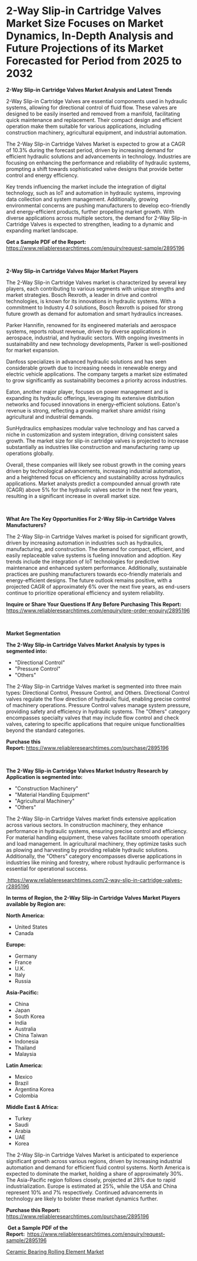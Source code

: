 <p><h1>2-Way Slip-in Cartridge Valves Market Size Focuses on Market Dynamics, In-Depth Analysis and Future Projections of its Market Forecasted for Period from 2025 to 2032</h1></p><p><strong>2-Way Slip-in Cartridge Valves Market Analysis and Latest Trends</strong></p>
<p><p>2-Way Slip-in Cartridge Valves are essential components used in hydraulic systems, allowing for directional control of fluid flow. These valves are designed to be easily inserted and removed from a manifold, facilitating quick maintenance and replacement. Their compact design and efficient operation make them suitable for various applications, including construction machinery, agricultural equipment, and industrial automation.</p><p>The 2-Way Slip-in Cartridge Valves Market is expected to grow at a CAGR of 10.3% during the forecast period, driven by increasing demand for efficient hydraulic solutions and advancements in technology. Industries are focusing on enhancing the performance and reliability of hydraulic systems, prompting a shift towards sophisticated valve designs that provide better control and energy efficiency.</p><p>Key trends influencing the market include the integration of digital technology, such as IoT and automation in hydraulic systems, improving data collection and system management. Additionally, growing environmental concerns are pushing manufacturers to develop eco-friendly and energy-efficient products, further propelling market growth. With diverse applications across multiple sectors, the demand for 2-Way Slip-in Cartridge Valves is expected to strengthen, leading to a dynamic and expanding market landscape.</p></p>
<p><strong>Get a Sample PDF of the Report:&nbsp;</strong> <a href="https://www.reliableresearchtimes.com/enquiry/request-sample/2895196?utm_campaign=2241&utm_medium=2&utm_source=Github&utm_content=ia&utm_term=15032025&utm_id=2-way-slip-in-cartridge-valves">https://www.reliableresearchtimes.com/enquiry/request-sample/2895196</a></p>
<p>&nbsp;</p>
<p><strong>2-Way Slip-in Cartridge Valves Major Market Players</strong></p>
<p><p>The 2-Way Slip-in Cartridge Valves market is characterized by several key players, each contributing to various segments with unique strengths and market strategies. Bosch Rexroth, a leader in drive and control technologies, is known for its innovations in hydraulic systems. With a commitment to Industry 4.0 solutions, Bosch Rexroth is poised for strong future growth as demand for automation and smart hydraulics increases.</p><p>Parker Hannifin, renowned for its engineered materials and aerospace systems, reports robust revenue, driven by diverse applications in aerospace, industrial, and hydraulic sectors. With ongoing investments in sustainability and new technology developments, Parker is well-positioned for market expansion.</p><p>Danfoss specializes in advanced hydraulic solutions and has seen considerable growth due to increasing needs in renewable energy and electric vehicle applications. The company targets a market size estimated to grow significantly as sustainability becomes a priority across industries.</p><p>Eaton, another major player, focuses on power management and is expanding its hydraulic offerings, leveraging its extensive distribution networks and focused innovations in energy-efficient solutions. Eaton's revenue is strong, reflecting a growing market share amidst rising agricultural and industrial demands.</p><p>SunHydraulics emphasizes modular valve technology and has carved a niche in customization and system integration, driving consistent sales growth. The market size for slip-in cartridge valves is projected to increase substantially as industries like construction and manufacturing ramp up operations globally.</p><p>Overall, these companies will likely see robust growth in the coming years driven by technological advancements, increasing industrial automation, and a heightened focus on efficiency and sustainability across hydraulics applications. Market analysts predict a compounded annual growth rate (CAGR) above 5% for the hydraulic valves sector in the next few years, resulting in a significant increase in overall market size.</p></p>
<p>&nbsp;</p>
<p><strong>What Are The Key Opportunities For 2-Way Slip-in Cartridge Valves Manufacturers?</strong></p>
<p><p>The 2-Way Slip-in Cartridge Valves market is poised for significant growth, driven by increasing automation in industries such as hydraulics, manufacturing, and construction. The demand for compact, efficient, and easily replaceable valve systems is fueling innovation and adoption. Key trends include the integration of IoT technologies for predictive maintenance and enhanced system performance. Additionally, sustainable practices are pushing manufacturers towards eco-friendly materials and energy-efficient designs. The future outlook remains positive, with a projected CAGR of approximately 6% over the next five years, as end-users continue to prioritize operational efficiency and system reliability.</p></p>
<p><strong>Inquire or Share Your Questions If Any Before Purchasing This Report:</strong> <a href="https://www.reliableresearchtimes.com/enquiry/pre-order-enquiry/2895196?utm_campaign=2241&utm_medium=2&utm_source=Github&utm_content=ia&utm_term=15032025&utm_id=2-way-slip-in-cartridge-valves">https://www.reliableresearchtimes.com/enquiry/pre-order-enquiry/2895196</a></p>
<p>&nbsp;</p>
<p><strong>Market Segmentation</strong></p>
<p><strong>The 2-Way Slip-in Cartridge Valves Market Analysis by types is segmented into:</strong></p>
<p><ul><li>"Directional Control"</li><li>"Pressure Control"</li><li>"Others"</li></ul></p>
<p><p>The 2-Way Slip-in Cartridge Valves market is segmented into three main types: Directional Control, Pressure Control, and Others. Directional Control valves regulate the flow direction of hydraulic fluid, enabling precise control of machinery operations. Pressure Control valves manage system pressure, providing safety and efficiency in hydraulic systems. The "Others" category encompasses specialty valves that may include flow control and check valves, catering to specific applications that require unique functionalities beyond the standard categories.</p></p>
<p><strong>Purchase this Report:&nbsp;</strong><a href="https://www.reliableresearchtimes.com/purchase/2895196?utm_campaign=2241&utm_medium=2&utm_source=Github&utm_content=ia&utm_term=15032025&utm_id=2-way-slip-in-cartridge-valves">https://www.reliableresearchtimes.com/purchase/2895196</a></p>
<p>&nbsp;</p>
<p><strong>The 2-Way Slip-in Cartridge Valves Market Industry Research by Application is segmented into:</strong></p>
<p><ul><li>"Construction Machinery"</li><li>"Material Handling Equipment"</li><li>"Agricultural Machinery"</li><li>"Others"</li></ul></p>
<p><p>The 2-Way Slip-in Cartridge Valves market finds extensive application across various sectors. In construction machinery, they enhance performance in hydraulic systems, ensuring precise control and efficiency. For material handling equipment, these valves facilitate smooth operation and load management. In agricultural machinery, they optimize tasks such as plowing and harvesting by providing reliable hydraulic solutions. Additionally, the "Others" category encompasses diverse applications in industries like mining and forestry, where robust hydraulic performance is essential for operational success.</p></p>
<p><a href="https://www.reliableresearchtimes.com/2-way-slip-in-cartridge-valves-r2895196?utm_campaign=2241&utm_medium=2&utm_source=Github&utm_content=ia&utm_term=15032025&utm_id=2-way-slip-in-cartridge-valves">&nbsp;https://www.reliableresearchtimes.com/2-way-slip-in-cartridge-valves-r2895196</a></p>
<p><strong>In terms of Region, the 2-Way Slip-in Cartridge Valves Market Players available by Region are:</strong></p>
<p>
    <p> <strong> North America: </strong>
        <ul>
            <li>United States</li>
            <li>Canada</li>
        </ul>
        </p> 
    <p> <strong> Europe: </strong>
        <ul>
            <li>Germany</li>
            <li>France</li>
            <li>U.K.</li>
            <li>Italy</li>
            <li>Russia</li>
        </ul>
        </p> 
    <p> <strong> Asia-Pacific: </strong>
        <ul>
            <li>China</li>
            <li>Japan</li>
            <li>South Korea</li>
            <li>India</li>
            <li>Australia</li>
            <li>China Taiwan</li>
            <li>Indonesia</li>
            <li>Thailand</li>
            <li>Malaysia</li>
        </ul>
        </p> 
    <p> <strong> Latin America: </strong>
        <ul>
            <li>Mexico</li>
            <li>Brazil</li>
            <li>Argentina Korea</li>
            <li>Colombia</li>
        </ul>
        </p> 
    <p> <strong> Middle East & Africa: </strong>
        <ul>
            <li>Turkey</li>
            <li>Saudi</li>
            <li>Arabia</li>
            <li>UAE</li>
            <li>Korea</li>
        </ul>
    </p>
    </p>
<p><p>The 2-Way Slip-in Cartridge Valves Market is anticipated to experience significant growth across various regions, driven by increasing industrial automation and demand for efficient fluid control systems. North America is expected to dominate the market, holding a share of approximately 30%. The Asia-Pacific region follows closely, projected at 28% due to rapid industrialization. Europe is estimated at 25%, while the USA and China represent 10% and 7% respectively. Continued advancements in technology are likely to bolster these market dynamics further.</p></p>
<p><strong>Purchase this Report: </strong><a href="https://www.reliableresearchtimes.com/purchase/2895196?utm_campaign=2241&utm_medium=2&utm_source=Github&utm_content=ia&utm_term=15032025&utm_id=2-way-slip-in-cartridge-valves">https://www.reliableresearchtimes.com/purchase/2895196</a></p>
<p>&nbsp;<strong>Get a Sample PDF of the Report:&nbsp;&nbsp;</strong><a href="https://www.reliableresearchtimes.com/enquiry/request-sample/2895196?utm_campaign=2241&utm_medium=2&utm_source=Github&utm_content=ia&utm_term=15032025&utm_id=2-way-slip-in-cartridge-valves">https://www.reliableresearchtimes.com/enquiry/request-sample/2895196</a></p>
<p><strong></strong></p>
<p><p><a href="https://github.com/GenaGaines34/Market-Research-Report-List-2/blob/main/ceramic-bearing-rolling-element-market.md?utm_campaign=2241&utm_medium=2&utm_source=Github&utm_content=ia&utm_term=15032025&utm_id=2-way-slip-in-cartridge-valves">Ceramic Bearing Rolling Element Market</a></p></p>
